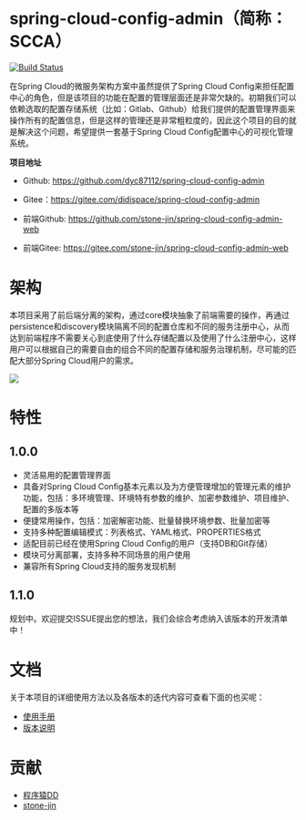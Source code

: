 # spring-cloud-config-admin（简称：SCCA）

[![Build Status](https://travis-ci.org/dyc87112/spring-cloud-config-admin.svg?branch=master)](https://travis-ci.org/dyc87112/spring-cloud-config-admin)

在Spring Cloud的微服务架构方案中虽然提供了Spring Cloud Config来担任配置中心的角色，但是该项目的功能在配置的管理层面还是非常欠缺的。初期我们可以依赖选取的配置存储系统（比如：Gitlab、Github）给我们提供的配置管理界面来操作所有的配置信息，但是这样的管理还是非常粗粒度的，因此这个项目的目的就是解决这个问题，希望提供一套基于Spring Cloud Config配置中心的可视化管理系统。

**项目地址**

- Github: https://github.com/dyc87112/spring-cloud-config-admin
- Gitee：https://gitee.com/didispace/spring-cloud-config-admin

- 前端Github: https://github.com/stone-jin/spring-cloud-config-admin-web
- 前端Gitee: https://gitee.com/stone-jin/spring-cloud-config-admin-web

# 架构

本项目采用了前后端分离的架构，通过core模块抽象了前端需要的操作，再通过persistence和discovery模块隔离不同的配置仓库和不同的服务注册中心，从而达到前端程序不需要关心到底使用了什么存储配置以及使用了什么注册中心，这样用户可以根据自己的需要自由的组合不同的配置存储和服务治理机制，尽可能的匹配大部分Spring Cloud用户的需求。

![](https://github.com/dyc87112/spring-cloud-config-admin/raw/master/statics/images/scca-arch.png)

# 特性

## 1.0.0

- 灵活易用的配置管理界面
- 具备对Spring Cloud Config基本元素以及为方便管理增加的管理元素的维护功能，包括：多环境管理、环境特有参数的维护、加密参数维护、项目维护、配置的多版本等
- 便捷常用操作，包括：加密解密功能、批量替换环境参数、批量加密等
- 支持多种配置编辑模式：列表格式、YAML格式、PROPERTIES格式
- 适配目前已经在使用Spring Cloud Config的用户（支持DB和Git存储）
- 模块可分离部署，支持多种不同场景的用户使用
- 兼容所有Spring Cloud支持的服务发现机制

## 1.1.0

规划中。欢迎提交ISSUE提出您的想法，我们会综合考虑纳入该版本的开发清单中！

# 文档

关于本项目的详细使用方法以及各版本的迭代内容可查看下面的也买呢：

- [使用手册](https://dyc87112.github.io/spring-cloud-config-admin/)
- [版本说明](https://dyc87112.github.io/spring-cloud-config-admin/release_notes.html)

# 贡献

- [程序猿DD](https://github.com/dyc87112)
- [stone-jin](https://github.com/stone-jin)
